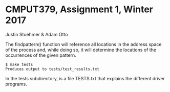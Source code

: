 CMPUT379, Assignment 1, Winter 2017
===================================
Justin Stuehmer & Adam Otto

The findpattern() function will reference all locations in
the address space of the process and, while doing so, it
will determine the locations of the occurrences of the given
pattern.

	$ make tests
	Produces output to tests/test_results.txt

In the tests subdirectory, is a file TESTS.txt that explains
the different driver programs.



